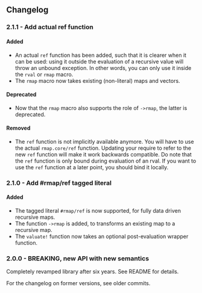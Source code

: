 ## Changelog

### 2.1.1 - Add actual ref function

#### Added

- An actual `ref` function has been added, such that it is clearer when it can be used:
  using it outside the evaluation of a recursive value will throw an unbound exception.
  In other words, you can only use it inside the `rval` or `rmap` macro.
- The `rmap` macro now takes existing (non-literal) maps and vectors.

#### Deprecated

- Now that the `rmap` macro also supports the role of `->rmap`, the latter is deprecated.

#### Removed

- The `ref` function is not implicitly available anymore.
  You will have to use the actual `rmap.core/ref` function.
  Updating your require to refer to the new `ref` function will make it work backwards compatible.
  Do note that the `ref` function is only bound during evaluation of an rval.
  If you want to use the `ref` function at a later point, you should bind it locally.


### 2.1.0 - Add #rmap/ref tagged literal

#### Added

- The tagged literal `#rmap/ref` is now supported, for fully data driven recursive maps.
- The function `->rmap` is added, to transforms an existing map to a recursive map.
- The `valuate!` function now takes an optional post-evaluation wrapper function.


### 2.0.0 - BREAKING, new API with new semantics

Completely revamped library after six years.
See README for details.

For the changelog on former versions, see older commits.
